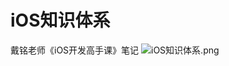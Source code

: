# iOS知识体系
戴铭老师《iOS开发高手课》笔记
![iOS知识体系.png](https://upload-images.jianshu.io/upload_images/1840444-1b40d527d9ce90e9.png?imageMogr2/auto-orient/strip%7CimageView2/2/w/1240)
